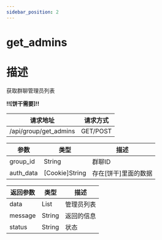```yaml
---
sidebar_position: 2
---
```


# get_admins

# 描述

获取群聊管理员列表

**!!\[饼干需要\]!!**

| 请求地址                  | 请求方式     |
|-----------------------|----------|
| /api/group/get_admins | GET/POST |

| 参数        | 类型               | 描述            |
|-----------|------------------|---------------|
| group_id  | String           | 群聊ID          |
| auth_data | \[Cookie\]String | 存在\[饼干\]里面的数据 |

| 返回参数    | 类型     | 描述    |
|---------|--------|-------|
| data    | List   | 管理员列表 |
| message | String | 返回的信息 |
| status  | String | 状态    |
